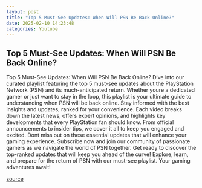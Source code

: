 ```yaml
---
layout: post
title: "Top 5 Must-See Updates: When Will PSN Be Back Online?"
date: 2025-02-10 14:23:48
categories: Youtube
---
```


## Top 5 Must-See Updates: When Will PSN Be Back Online?

Top 5 Must-See Updates: When Will PSN Be Back Online?
Dive into our curated playlist featuring the top 5 must-see updates about the PlayStation Network (PSN) and its much-anticipated return. Whether youre a dedicated gamer or just want to stay in the loop, this playlist is your ultimate guide to understanding when PSN will be back online. 
Stay informed with the best insights and updates, ranked for your convenience. Each video breaks down the latest news, offers expert opinions, and highlights key developments that every PlayStation fan should know. From official announcements to insider tips, we cover it all to keep you engaged and excited.
Dont miss out on these essential updates that will enhance your gaming experience. Subscribe now and join our community of passionate gamers as we navigate the world of PSN together. Get ready to discover the top-ranked updates that will keep you ahead of the curve!
Explore, learn, and prepare for the return of PSN with our must-see playlist. Your gaming adventures await!

[source](https://www.youtube.com/playlist?list=PLuESfMTkODTKB-S05SweZuN3SNho4162x)